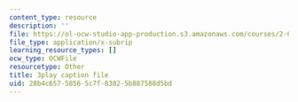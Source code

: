```yaml
---
content_type: resource
description: ''
file: https://ol-ocw-studio-app-production.s3.amazonaws.com/courses/2-627-fundamentals-of-photovoltaics-fall-2013/28b4c65758565c7f83825b887588d5bd_69H3kTwques.vtt
file_type: application/x-subrip
learning_resource_types: []
ocw_type: OCWFile
resourcetype: Other
title: 3play caption file
uid: 28b4c657-5856-5c7f-8382-5b887588d5bd
---
```


